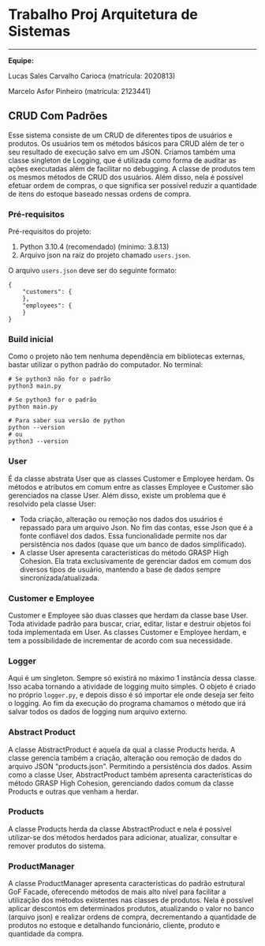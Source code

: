 # Trabalho Proj Arquitetura de Sistemas
-----------

**Equipe:**

Lucas Sales Carvalho Carioca (matrícula: 2020813)

Marcelo Asfor Pinheiro (matrícula: 2123441)

## CRUD Com Padrões

Esse sistema consiste de um CRUD de diferentes tipos de usuários e produtos. Os usuários tem os métodos básicos para CRUD além de ter o seu resultado de execução salvo em um JSON. Criamos também uma classe singleton de Logging, que é utilizada como forma de auditar as ações executadas além de facilitar no debugging.
A classe de produtos tem os mesmos métodos de CRUD dos usuários. Além disso, nela é possível efetuar ordem de compras, o que significa ser possível reduzir a quantidade de itens do estoque baseado nessas ordens de compra.

### Pré-requisitos

Pré-requisitos do projeto:

1. Python 3.10.4 (recomendado) (mínimo: 3.8.13)
2. Arquivo json na raíz do projeto chamado `users.json`.

O arquivo `users.json` deve ser do seguinte formato:

```
{
    "customers": {
    },
    "employees": {
    }
}
```

### Build inicial

Como o projeto não tem nenhuma dependência em bibliotecas externas, bastar utilizar o python padrão do computador.
No terminal:

```
# Se python3 não for o padrão
python3 main.py

# Se python3 for o padrão
python main.py

# Para saber sua versão de python
python --version
# ou
python3 --version
```

### User

É da classe abstrata User que as classes Customer e Employee herdam.
Os métodos e atributos em comum entre as classes Employee e Customer são gerenciados na classe User.
Além disso, existe um problema que é resolvido pela classe User:

- Toda criação, alteração ou remoção nos dados dos usuários é repassado para um arquivo Json. No fim das contas, esse Json que é a fonte confiável dos dados. Essa funcionalidade permite nos dar persistência nos dados (quase que um banco de dados simplificado).
- A classe User apresenta características do método GRASP High Cohesion. Ela trata exclusivamente de gerenciar dados em comum dos diversos tipos de usuário, mantendo a base de dados sempre sincronizada/atualizada.

### Customer e Employee

Customer e Employee são duas classes que herdam da classe base User. Toda atividade padrão para buscar, criar, editar, listar e destruir objetos foi toda implementada em User. As classes Customer e Employee herdam, e tem a possibilidade de incrementar de acordo com sua necessidade.

### Logger

Aqui é um singleton. Sempre só existirá no máximo 1 instância dessa classe. Isso acaba tornando a atividade de logging muito simples. O objeto é criado no próprio `logger.py`, e depois disso é só importar ele onde deseja ser feito o logging. Ao fim da execução do programa chamamos o método que irá salvar todos os dados de logging num arquivo externo.

### Abstract Product

A classe AbstractProduct é aquela da qual a classe Products herda. A classe gerencia também a criação, alteração oou remoção de dados do arquivo JSON "products.json". Permitindo a persistência dos dados.
Assim como a classe User, AbstractProduct também apresenta características do método GRASP High Cohesion, gerenciando dados comum da classe Products e outras que venham a herdar.

### Products

A classe Products herda da classe AbstractProduct e nela é possível utilizar-se dos métodos herdados para adicionar, atualizar, consultar e remover produtos do sistema.

### ProductManager

A classe ProductManager apresenta características do padrão estrutural GoF Facade, oferecendo métodos de mais alto nível para facilitar a utilização dos métodos existentes nas classes de produtos. Nela é possível aplicar descontos em determinados produtos, atualizando o valor no banco (arquivo json) e realizar ordens de compra, decrementando a quantidade de produtos no estoque e detalhando funcionário, cliente, produto e quantidade da compra.
